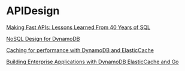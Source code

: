 # APIDesign
[Making Fast APIs: Lessons Learned From 40 Years of SQL](https://nordicapis.com/making-fast-apis-lessons-learned-from-40-years-of-sql/) 

[NoSQL Design for DynamoDB](https://docs.aws.amazon.com/amazondynamodb/latest/developerguide/bp-general-nosql-design.html)

[Caching for performance with DynamoDB and ElasticCache](https://aws.amazon.com/blogs/database/caching-for-performance-with-amazon-documentdb-and-amazon-elasticache/)

[Building Enterprise Applications with DynamoDB ElasticCache and Go](https://aws.amazon.com/blogs/database/building-enterprise-applications-using-amazon-dynamodb-aws-lambda-and-golang/)
